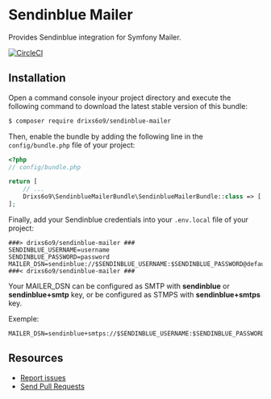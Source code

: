 Sendinblue Mailer
=================

Provides Sendinblue integration for Symfony Mailer.

[![CircleCI](https://circleci.com/gh/drixs6o9/sendinblue-mailer/tree/master.svg?style=svg)](https://circleci.com/gh/drixs6o9/sendinblue-mailer/tree/master)

Installation
------------

Open a command console inyour project directory and execute the
following command to download the latest stable version of this bundle:

```bash
$ composer require drixs6o9/sendinblue-mailer
```

Then, enable the bundle by adding the following line in the `config/bundle.php`
file of your project:

```php
<?php
// config/bundle.php

return [
    // ...
    Drixs6o9\SendinblueMailerBundle\SendinblueMailerBundle::class => ['all' => true],
];
```

Finally, add your Sendinblue credentials into your `.env.local` file of your project:
```env
###> drixs6o9/sendinblue-mailer ###
SENDINBLUE_USERNAME=username
SENDINBLUE_PASSWORD=password
MAILER_DSN=sendinblue://$SENDINBLUE_USERNAME:$SENDINBLUE_PASSWORD@default
###< drixs6o9/sendinblue-mailer ###
```

Your MAILER_DSN can be configured as SMTP with **sendinblue** or **sendinblue+smtp** key, or be configured as STMPS with **sendinblue+smtps** key.

Exemple: 
```env
MAILER_DSN=sendinblue+smtps://$SENDINBLUE_USERNAME:$SENDINBLUE_PASSWORD@default
```

Resources
---------

  * [Report issues](https://github.com/drixs6o9/sendinblue-mailer/issues)
  * [Send Pull Requests](https://github.com/drixs6o9/sendinblue-mailer/pulls)
